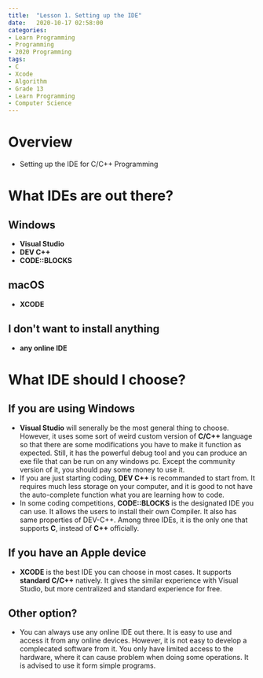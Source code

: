 ```yaml
---
title:  "Lesson 1. Setting up the IDE"
date:   2020-10-17 02:58:00
categories:
- Learn Programming
- Programming
- 2020 Programming
tags:
- C
- Xcode
- Algorithm
- Grade 13
- Learn Programming
- Computer Science
---
```

# Overview
* Setting up the IDE for C/C++ Programming

# What IDEs are out there?
## Windows
* **Visual Studio**
* **DEV C++**
* **CODE::BLOCKS**

## macOS
* **XCODE**

## I don't want to install anything
* **any online IDE**



# What IDE should I choose?
## If you are using Windows
* **Visual Studio** will senerally be the most general thing to choose. However, it uses some sort of weird custom version of **C/C++** language so that there are some modifications you have to make it function as expected. Still, it has the powerful debug tool and you can produce an exe file that can be run on any windows pc. Except the community version of it, you should pay some money to use it.
* If you are just starting coding, **DEV C++** is recommanded to start from. It requires much less storage on your computer, and it is good to not have the auto-complete function what you are learning how to code.
* In some coding competitions, **CODE::BLOCKS** is the designated IDE you can use. It allows the users to install their own Compiler. It also has same properties of DEV-C++. Among three IDEs, it is the only one that supports **C**, instead of **C++** officially.

## If you have an Apple device
* **XCODE** is the best IDE you can choose in most cases. It supports **standard C/C++** natively. It gives the similar experience with Visual Studio, but more centralized and standard experience for free.

## Other option?
* You can always use any online IDE out there. It is easy to use and access it from any online devices. However, it is not easy to develop a complecated software from it. You only have limited access to the hardware, where it can cause problem when doing some operations. It is advised to use it form simple programs.